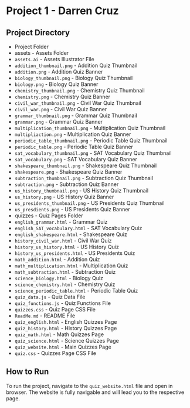 # Project 1 - Darren Cruz

## Project Directory
- Project Folder
 - assets - Assets Folder
  - `assets.ai` - Assets Illustrator File
  - `addition_thumbnail.png` - Addition Quiz Thumbnail
  - `addition.png` - Addition Quiz Banner
  - `biology_thumbnail.png` - Biology Quiz Thumbnail
  - `biology.png` - Biology Quiz Banner
  - `chemistry_thumbnail.png` - Chemistry Quiz Thumbnail
  - `chemistry.png` - Chemistry Quiz Banner
  - `civil_war_thumbnail.png` - Civil War Quiz Thumbnail
  - `civil_war.png` - Civil War Quiz Banner
  - `grammar_thumbnail.png` - Grammar Quiz Thumbnail
  - `grammar.png` - Grammar Quiz Banner
  - `multiplication_thumbnail.png` - Multiplication Quiz Thumbnail
  - `multipliaction.png` - Multiplication Quiz Banner
  - `periodic_table_thumbnail.png` - Periodic Table Quiz Thumbnail
  - `periodic_table.png` - Periodic Table Quiz Banner
  - `sat_vocabulary_thumbnail.png` - SAT Vocabulary Quiz Thumbnail
  - `sat_vocabulary.png` - SAT Vocabulary Quiz Banner
  - `shakespeare_thumbnail.png` - Shakespeare Quiz Thumbnail
  - `shakespeare.png` - Shakespeare Quiz Banner
  - `subtraction_thumbnail.png` - Subtraction Quiz Thumbnail
  - `subtraction.png` - Subtraction Quiz Banner
  - `us_history_thumbnail.png` - US History Quiz Thumbnail
  - `us_history.png` - US History Quiz Banner
  - `us_presidents_thumbnail.png` - US Presidents Quiz Thumbnail
  - `us_presdients.png` - US Presidents Quiz Banner
 - quizzes - Quiz Pages Folder
  - `english_grammar.html` - Grammar Quiz
  - `english_SAT_vocabulary.html` - SAT Vocabulary Quiz
  - `english_shakespeare.html` - Shakespeare Quiz
  - `history_civil_war.html` - Civil War Quiz
  - `history_us_history.html` - US History Quiz
  - `history_us_presidents.html` - US Presidents Quiz
  - `math_addition.html` - Addition Quiz
  - `math_multiplication.html` - Multiplication Quiz
  - `math_subtraction.html` - Subtraction Quiz
  - `science_biology.html` - Biology Quiz
  - `science_chemistry.html` - Chemistry Quiz
  - `science_periodic_table.html` - Periodic Table Quiz
  - `quiz_data.js` - Quiz Data File
  - `quiz_functions.js` - Quiz Functions File
  - `quizzes.css` - Quiz Page CSS File
 - `ReadMe.md` - README File
 - `quiz_english.html` - English Quizzes Page
 - `quiz_history.html` - History Quizzes Page
 - `quiz_math.html` - Math Quizzes Page
 - `quiz_science.html` - Science Quizzes Page
 - `quiz_website.html` - Main Quizzes Page
 - `quiz.css` - Quizzes Page CSS File

## How to Run

To run the project, navigate to the `quiz_website.html` file and open in browser. The website is fully navigable and will lead you to the respective page.